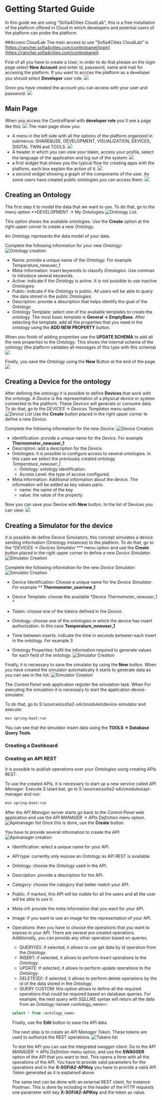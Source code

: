 Getting Started Guide
============================

In this guide we are using "Sofia4Cities CloudLab", this is a free installation of the platform offered in Cloud in which developers and potential users of the platform can probe the platform.

##Access CloudLab
The main access to use "Sofia4Cities CloudLab" is
[https://rancher.sofia4cities.com/controlpanel/login](https://rancher.sofia4cities.com/controlpanel). 

First of all you have to create a User, in order to do that plwase on the login page select **New Account** and enter id, password, name and mail for accesing the platform. If you want to accces the platform as a developer you should select **Developer** user role.
![](images/login_newuser.png)

Once you have created the account you can access with your user and password:
![](images/login.png)

## Main Page
When you access the ControlPanel with **developer role** you´ll see a page like this:
![](images/mainpage.png)
The main page show you:
* A menu in the left side with all the options of the platform organized in submenus: SHARE&USE, DEVELOPMENT, VISUALIZATION, DEVICES, DIGITAL TWIN and TOOLS.
![](images/main_menu.png)
* A header in which you can view your token, access your profile, select the language of the application and log out of the system:
![](images/main_header.png)
* a first widget that shows you the typical flow for creating apps with the platform, each box explain the action of it.
![](images/main_flow.png)
* a second widget showing a graph of the components of the user. As some users have created public ontologies you can access them:
![](images/main_graph.png)

## Creating an Ontology

The first step it to model the data that we want to use.
To do that, go to the menú option **DEVELOPMENT -> My Ontologies ![Ontology List](images/Ontology_list.png).

This option shows the available ontologies.
Use the **Create** option at the right upper corner to create a new *Ontology*.

An *Ontology* represents the data model of your data.

Complete the following information for your new *Ontology*:
![Ontology creation](images/Ontology_new.png):

- Name: provide a unique name of the *Ontology*. For example Temperature_newuser_1
- Meta-Information: insert keywords to classify *Ontologies*. Use commas to introduce several keywords.
- Active: indicate if the *Ontology* is active. It is not possible to use inactive *Ontologies*.
- Public: indicate if the *Ontology* is public. All users will be able to query the data stored in the public *Ontologies*.
- Description: provide a description that helps identify the goal of the *Ontology*.
- Ontology Template: select one of the available templates to create the ontology. The most basic template is **General -> EmptyBase**. 
After selecting the template, add all the properties that you need in the ontology using the **ADD NEW PROPERTY** button.

When you finish of adding properties use the **UPDATE SCHEMA** to add all the new properties to the *Ontology*. This shows the internal schema of the ontology (the platform validates all messages of this type with this schema)
![](images/Ontology_schema.png)

Finally, you save the *Ontology* using the **New** Button at the end of the page.
![](images/Ontology_save.png)

## Creating a Device for the ontology

After defining the ontology it is possible to define **Devices** that work with the ontology.
A *Device* is the representation of a physical device or system connected to the platform.
These *Devices* will generate or consume data.
To do that, go to the *DEVICES -> Devices Templates* menu option. ![Device List](images/Device_list.png)
Use the **Create** button placed in the right upper corner to define a new *Device*.

Complete the following information for the new *Device*: ![Device Creation](images/Device_creation.png)

- Identification: provide a unique name for the *Device*. For example **Thermometer_newuser_1**
- Description: add a description for the *Device*.
- Ontologies: it is possible to configure access to several ontologies. In this case we select the previously created ontology *Temperature_newuser_1*
  - Ontology: ontology identification.
  - Access Level: the type of access configured.
- Meta Information: Additional information about the device. The information will be added as key values pairs.
  - name: the name of the key.
  - value: the value of the property.

Now you can save your Device with **New** button. In the list of Devices you can view:
![](images/Device_list_created.png)


## Creating a Simulator for the device

It is possible de define Device Simulators, this concept simulates a device sending information (Ontology instances) to the platform.
To do that, go to the **DEVICES -> Devices Simulator* *** menu option and use the **Create** button placed in the right upper corner to define a new *Device Simulator*. ![Simulator Creation](images/Simulator_list.png)

Complete the following information for the new *Device Simulator*:
![Simulator Creation](images/Simulator_creation_1.png)

- Device Identification: Choose a unique name for the *Device Simulator*. For example ** **Thermometer_usernew_1**
- Device Template: choose the available **Device Thermometer_newuser_1* *
- Token: choose one of the tokens defined in the *Device*.
- Ontology: choose one of the ontologies in which the device has insert authorization. In this case **Temperature_newuser_1**

- Time between inserts: indicate the time in seconds between each insert in the ontology. For example 3
- Ontology Properties: fulfil the information required to generate values for each field of the ontology.
![Simulator Creation](images/Simulator_creation_1.png)

Finally, it is necessary to save the simulator by using the **New** button.
When you have created the simulator automatically it starts to generate data as you can see in the list:
![Simulator Creation](images/Simulator_list_2.png)

The *Control Panel* web application register the simulation task. 
When For executing the simulation it is necessary to start the application device-simulator.

To do that, go to S:\sources\sofia2-s4c\modules\device-simulator and execute:

```sh
mvn spring-boot:run
```

You can see that the simulator insert data using the **TOOLS -> Database Query Tools**.

### Creating a Dashboard

### Creating an API REST

It is possible to publish operations over your *Ontologies* using creating APIs REST.

To use the created APIs, it is necessary to start up a new service called *API Manager*.
Execute S:\start.bat, go to S:\sources\sofia2-s4c\modules\api-manager and run:

```sh
mvn spring-boot:run
```

After the *API Manager* server starts go back to the *Control Panel* web application and use the *API MANAGER -> APIs Definition* menu option. ![Apimanager list](images/Apimanager_list.png) 
Once this is done, use the **Create** button.

You have to provide several information to create the API: ![Apimanager creation](images/Apimanager_creation.png)

- Identification: select a unique name for your API.
- API type: currently only expose an *Ontology* as API REST is available.
- Ontology: choose the *Ontology* used in the API.
- Description: provide a description for the API.
- Category: choose the category that better match your API.
- Public: if marked, this API will be visible for all the users and all the user will be able to use it.
- Meta-inf: provide the meta information that you want for your API.
- Image: if you want to use an image for the representation of your API.
- Operations: then you have to choose the operations that you want to expose in your API. There are several pre created operations. Additionally, you can provide any other operation based on queries.
  - QUERY(ID): if selected, it allows to use get data by id operation from the *Ontology*.
  - INSERT: if selected, it allows to perform insert operations to the *Ontology*.
  - UPDATE: if selected, it allows to perform update operations to the *Ontology*.
  - DELETE(ID): if selected, it allows to perform delete operations by the id of the data stored in the *Ontology*.
  - QUERY CUSTOM: this option allows to define all the required operations that could be required based on database queries. For example, the next query with SQLLIKE syntax will return all the data from an *Ontology* named *<ontology_name>*: 

  ```SQL
  select * from <ontology_name>
  ```

  Finally, use the **Edit** button to save the API data.

  The next step is to create an *API Manager Token*. These tokens are used to authorize the REST operations. ![Tokens list](images/Apimanager_token_list.png)

  To test the API you can use the integrated *swagger* client.
  Go to the *API MANAGER -> APIs Definition* menu option, and use the **SWAGGER** option of the API that you want to test.
  This opens a form with all the operations of the API.
  You have to provide valid parameters for the operations and in the **X-SOFIA2-APIKey** you have to provide a valid *API Token* generated as it is explained above.

  The same test can be done with an external REST client, for instance Postman.
  This is done by including in the header of the HTTP requests one parameter with key **X-SOFIA2-APIKey** and the token as value.